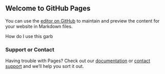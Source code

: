 ## Welcome to GitHub Pages

You can use the [editor on GitHub](https://github.com/atamalu/atamalu.github.io/edit/main/README.md) to maintain and preview the content for your website in Markdown files.

How do I use this garb

### Support or Contact

Having trouble with Pages? Check out our [documentation](https://docs.github.com/categories/github-pages-basics/) or [contact support](https://github.com/contact) and we’ll help you sort it out.
